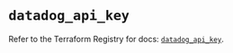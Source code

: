 # `datadog_api_key`

Refer to the Terraform Registry for docs: [`datadog_api_key`](https://registry.terraform.io/providers/datadog/datadog/3.67.0/docs/resources/api_key).

